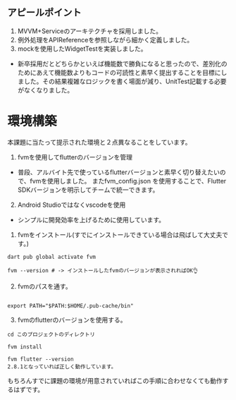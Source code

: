 ## アピールポイント

1. MVVM+Serviceのアーキテクチャを採用しました。
2. 例外処理をAPIReferenceを参照しながら細かく定義しました。
3. mockを使用したWidgetTestを実装しました。
  - 新卒採用だとどちらかといえば機能数で勝負になると思ったので、差別化のためにあえて機能数よりもコードの可読性と素早く提出することを目標にしました。その結果複雑なロジックを書く場面が減り、UnitTest記載する必要がなくなりました。

# 環境構築
本課題に当たって提示された環境と２点異なることをしています。
1. fvmを使用してflutterのバージョンを管理
- 普段、アルバイト先で使っているflutterバージョンと素早く切り替えたいので、fvmを使用しました。
またfvm_config.json を使用することで、Flutter SDKバージョンを明示してチームで統一できます。

2. Android Studioではなくvscodeを使用
- シンプルに開発効率を上げるために使用しています。

1. fvmをインストール(すでにインストールできている場合は飛ばして大丈夫です。)
```
dart pub global activate fvm

fvm --version # -> インストールしたfvmのバージョンが表示されればOK👌
```

2. fvmのパスを通す。

```.zshrc

export PATH="$PATH:$HOME/.pub-cache/bin"

```

3. fvmのflutterのバージョンを使用する。

```
cd このプロジェクトのディレクトリ

fvm install

fvm flutter --version
2.8.1となっていれば正しく動作しています。
```

もちろんすでに課題の環境が用意されていればこの手順に合わせなくても動作するはずです。